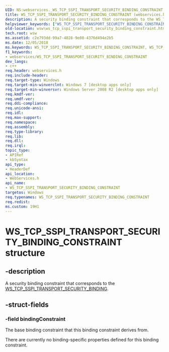 ```yaml
---
UID: NS:webservices._WS_TCP_SSPI_TRANSPORT_SECURITY_BINDING_CONSTRAINT
title: WS_TCP_SSPI_TRANSPORT_SECURITY_BINDING_CONSTRAINT (webservices.h)
description: A security binding constraint that corresponds to the WS_TCP_SSPI_TRANSPORT_SECURITY_BINDING.
helpviewer_keywords: ["WS_TCP_SSPI_TRANSPORT_SECURITY_BINDING_CONSTRAINT","WS_TCP_SSPI_TRANSPORT_SECURITY_BINDING_CONSTRAINT structure [Web Services for Windows]","webservices/WS_TCP_SSPI_TRANSPORT_SECURITY_BINDING_CONSTRAINT","wsw.ws_tcp_sspi_transport_security_binding_constraint"]
old-location: wsw\ws_tcp_sspi_transport_security_binding_constraint.htm
tech.root: wsw
ms.assetid: c2e793dd-99a7-4028-9e08-4376d494e2b5
ms.date: 12/05/2018
ms.keywords: WS_TCP_SSPI_TRANSPORT_SECURITY_BINDING_CONSTRAINT, WS_TCP_SSPI_TRANSPORT_SECURITY_BINDING_CONSTRAINT structure [Web Services for Windows], webservices/WS_TCP_SSPI_TRANSPORT_SECURITY_BINDING_CONSTRAINT, wsw.ws_tcp_sspi_transport_security_binding_constraint
f1_keywords:
- webservices/WS_TCP_SSPI_TRANSPORT_SECURITY_BINDING_CONSTRAINT
dev_langs:
- c++
req.header: webservices.h
req.include-header: 
req.target-type: Windows
req.target-min-winverclnt: Windows 7 [desktop apps only]
req.target-min-winversvr: Windows Server 2008 R2 [desktop apps only]
req.kmdf-ver: 
req.umdf-ver: 
req.ddi-compliance: 
req.unicode-ansi: 
req.idl: 
req.max-support: 
req.namespace: 
req.assembly: 
req.type-library: 
req.lib: 
req.dll: 
req.irql: 
topic_type:
- APIRef
- kbSyntax
api_type:
- HeaderDef
api_location:
- WebServices.h
api_name:
- WS_TCP_SSPI_TRANSPORT_SECURITY_BINDING_CONSTRAINT
targetos: Windows
req.typenames: WS_TCP_SSPI_TRANSPORT_SECURITY_BINDING_CONSTRAINT
req.redist: 
ms.custom: 19H1
---
```


# WS_TCP_SSPI_TRANSPORT_SECURITY_BINDING_CONSTRAINT structure


## -description


A security binding constraint that corresponds to the
                <a href="https://docs.microsoft.com/windows/desktop/api/webservices/ns-webservices-ws_tcp_sspi_transport_security_binding">WS_TCP_SSPI_TRANSPORT_SECURITY_BINDING</a>.
            


## -struct-fields




### -field bindingConstraint

The base binding constraint that this binding constraint derives from.
                

There are currently no binding-specific properties defined for this binding constraint.
                

